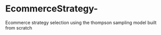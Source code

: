 # EcommerceStrategy-
Ecommerce strategy selection using the thompson sampling model built from scratch
